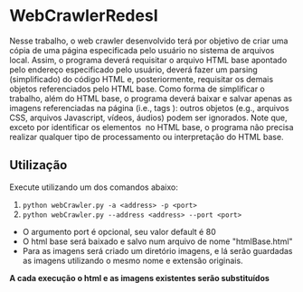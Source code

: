 # WebCrawlerRedesI

Nesse trabalho, o web crawler desenvolvido terá por objetivo de criar uma cópia de uma página especificada pelo usuário no sistema de arquivos local. Assim, o programa deverá requisitar o arquivo HTML base apontado pelo endereço especificado pelo usuário, deverá fazer um parsing (simplificado) do código HTML e, posteriormente, requisitar os demais objetos referenciados pelo HTML base. Como forma de simplificar o trabalho, além do HTML base, o programa deverá baixar e salvar apenas as imagens referenciadas na página (i.e., tags <img>): outros objetos (e.g., arquivos CSS, arquivos Javascript, vídeos, áudios) podem ser ignorados. Note que, exceto por identificar os elementos <img> no HTML base, o programa não precisa realizar qualquer tipo de processamento ou interpretação do HTML base.

## Utilização
Execute utilizando um dos comandos abaixo:
1. `python webCrawler.py -a <address> -p <port>`
2. `python webCrawler.py --address <address> --port <port>`

- O argumento port é opcional, seu valor default é 80
- O html base será baixado e salvo num arquivo de nome "htmlBase.html"
- Para as imagens será criado um diretório imagens, e lá serão guardadas as imagens utilizando o mesmo nome e extensão originais.

**A cada execução o html e as imagens existentes serão substituídos**